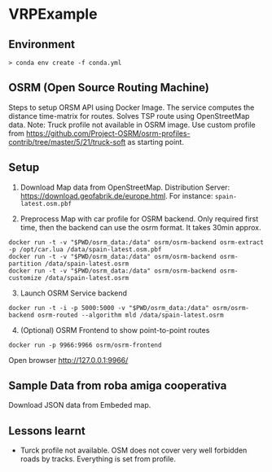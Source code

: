 # VRPExample

## Environment
```
> conda env create -f conda.yml
```

## OSRM (Open Source Routing Machine)
Steps to setup ORSM API using Docker Image. The service computes the distance time-matrix for routes. Solves TSP route using OpenStreetMap data.
Note: Truck profile not available in OSRM image. Use custom profile from https://github.com/Project-OSRM/osrm-profiles-contrib/tree/master/5/21/truck-soft as starting point.

## Setup 
1. Download Map data from OpenStreetMap. Distribution Server: https://download.geofabrik.de/europe.html. For instance: `spain-latest.osm.pbf`

2. Preprocess Map with car profile for OSRM backend. Only required first time, then the backend can use the osrm format. It takes 30min approx.
```
docker run -t -v "$PWD/osrm_data:/data" osrm/osrm-backend osrm-extract -p /opt/car.lua /data/spain-latest.osm.pbf
docker run -t -v "$PWD/osrm_data:/data" osrm/osrm-backend osrm-partition /data/spain-latest.osrm
docker run -t -v "$PWD/osrm_data:/data" osrm/osrm-backend osrm-customize /data/spain-latest.osrm
```

3. Launch OSRM Service backend
```
docker run -t -i -p 5000:5000 -v "$PWD/osrm_data:/data" osrm/osrm-backend osrm-routed --algorithm mld /data/spain-latest.osrm
```

4. (Optional) OSRM Frontend to show point-to-point routes
```
docker run -p 9966:9966 osrm/osrm-frontend
```
Open browser http://127.0.0.1:9966/

## Sample Data from roba amiga cooperativa
Download JSON data from Embeded map. 


## Lessons learnt
- Turck profile not available. OSM does not cover very well forbidden roads by tracks. Everything is set from profile.